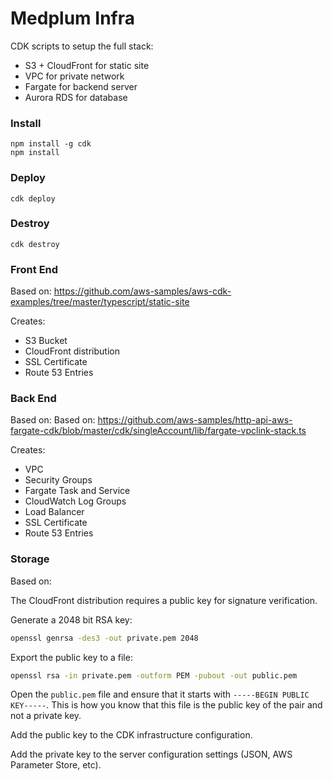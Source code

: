 # Medplum Infra

CDK scripts to setup the full stack:

- S3 + CloudFront for static site
- VPC for private network
- Fargate for backend server
- Aurora RDS for database

### Install

```
npm install -g cdk
npm install
```

### Deploy

```
cdk deploy
```

### Destroy

```
cdk destroy
```

### Front End

Based on: https://github.com/aws-samples/aws-cdk-examples/tree/master/typescript/static-site

Creates:

- S3 Bucket
- CloudFront distribution
- SSL Certificate
- Route 53 Entries

### Back End

Based on: Based on: https://github.com/aws-samples/http-api-aws-fargate-cdk/blob/master/cdk/singleAccount/lib/fargate-vpclink-stack.ts

Creates:

- VPC
- Security Groups
- Fargate Task and Service
- CloudWatch Log Groups
- Load Balancer
- SSL Certificate
- Route 53 Entries

### Storage

Based on:

The CloudFront distribution requires a public key for signature verification.

Generate a 2048 bit RSA key:

```sh
openssl genrsa -des3 -out private.pem 2048
```

Export the public key to a file:

```sh
openssl rsa -in private.pem -outform PEM -pubout -out public.pem
```

Open the `public.pem` file and ensure that it starts with `-----BEGIN PUBLIC KEY-----`. This is how you know that this file is the public key of the pair and not a private key.

Add the public key to the CDK infrastructure configuration.

Add the private key to the server configuration settings (JSON, AWS Parameter Store, etc).
